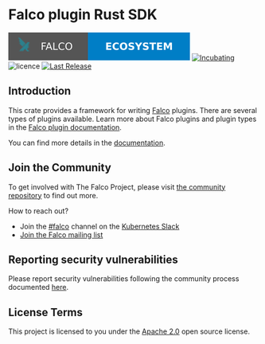 # Falco plugin Rust SDK

[![Falco Ecosystem Repository](https://raw.githubusercontent.com/falcosecurity/evolution/refs/heads/main/repos/badges/falco-ecosystem-blue.svg)](https://github.com/falcosecurity/evolution/blob/main/REPOSITORIES.md#ecosystem-scope) [![Incubating](https://img.shields.io/badge/status-incubating-orange?style=for-the-badge)](https://github.com/falcosecurity/evolution/blob/main/REPOSITORIES.md#incubating)
![licence](https://img.shields.io/github/license/falcosecurity/plugin-sdk-rs?style=for-the-badge)
[![Last Release](https://img.shields.io/github/v/release/falcosecurity/plugin-sdk-rs?style=for-the-badge)](https://github.com/falcosecurity/plugin-sdk-rs/releases/latest)

## Introduction

This crate provides a framework for writing [Falco](https://github.com/falcosecurity/falco)
plugins. There are several types of plugins available. Learn more about Falco plugins
and plugin types in the [Falco plugin documentation](https://falco.org/docs/plugins/).

You can find more details in the [documentation](https://falcosecurity.github.io/plugin-sdk-rs/).

## Join the Community

To get involved with The Falco Project, please visit [the community repository](https://github.com/falcosecurity/community) to find out more.

How to reach out?

 - Join the [#falco](https://kubernetes.slack.com/messages/falco) channel on the [Kubernetes Slack](https://slack.k8s.io)
 - [Join the Falco mailing list](https://lists.cncf.io/g/cncf-falco-dev)

## Reporting security vulnerabilities

Please report security vulnerabilities following the community process documented [here](https://github.com/falcosecurity/.github/blob/master/SECURITY.md).

## License Terms

This project is licensed to you under the [Apache 2.0](./LICENSE) open source license.
